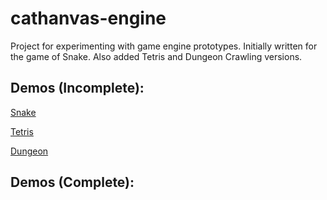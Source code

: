 # cathanvas-engine
Project for experimenting with game engine prototypes. Initially written for the game of Snake. Also added Tetris and Dungeon Crawling versions.

## Demos (Incomplete):
[Snake](https://intrepidolivia.github.io/cathanvas-engine/src/snake_index.html)

[Tetris](https://intrepidolivia.github.io/cathanvas-engine/src/tetris_index.html)

[Dungeon](https://intrepidolivia.github.io/cathanvas-engine/src/dungeon_index.html)

## Demos (Complete):
